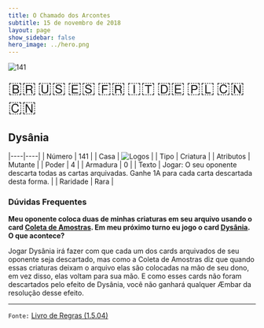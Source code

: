 ```yaml
---
title: O Chamado dos Arcontes
subtitle: 15 de novembro de 2018
layout: page
show_sidebar: false
hero_image: ../hero.png
---
```


![141](https://mastervault-storage-prod.s3.amazonaws.com/media/card_front/pt/341_141_MMQJWC7Q6V3_pt.png)

<span title="Português" style="font-size: 32px;cursor: pointer;" onclick="javascript:document.querySelector('img[alt=\'141\']').src=document.querySelector('img[alt=\'141\']').src.replace(/card_front\/[^/]+/, 'card_front/pt').replace(/_[^/.0-9]+\.png/, '_pt.png')">🇧🇷</span>
<span title="English" style="font-size: 32px;cursor: pointer;" onclick="javascript:document.querySelector('img[alt=\'141\']').src=document.querySelector('img[alt=\'141\']').src.replace(/card_front\/[^/]+/, 'card_front/en').replace(/_[^/.0-9]+\.png/, '_en.png')">🇺🇸</span>
<span title="Español" style="font-size: 32px;cursor: pointer;" onclick="javascript:document.querySelector('img[alt=\'141\']').src=document.querySelector('img[alt=\'141\']').src.replace(/card_front\/[^/]+/, 'card_front/es').replace(/_[^/.0-9]+\.png/, '_es.png')">🇪🇸</span>
<span title="Français" style="font-size: 32px;cursor: pointer;" onclick="javascript:document.querySelector('img[alt=\'141\']').src=document.querySelector('img[alt=\'141\']').src.replace(/card_front\/[^/]+/, 'card_front/fr').replace(/_[^/.0-9]+\.png/, '_fr.png')">🇫🇷</span>
<span title="Italiano" style="font-size: 32px;cursor: pointer;" onclick="javascript:document.querySelector('img[alt=\'141\']').src=document.querySelector('img[alt=\'141\']').src.replace(/card_front\/[^/]+/, 'card_front/it').replace(/_[^/.0-9]+\.png/, '_it.png')">🇮🇹</span>
<span title="Deutsche" style="font-size: 32px;cursor: pointer;" onclick="javascript:document.querySelector('img[alt=\'141\']').src=document.querySelector('img[alt=\'141\']').src.replace(/card_front\/[^/]+/, 'card_front/de').replace(/_[^/.0-9]+\.png/, '_de.png')">🇩🇪</span>
<span title="Polskie" style="font-size: 32px;cursor: pointer;" onclick="javascript:document.querySelector('img[alt=\'141\']').src=document.querySelector('img[alt=\'141\']').src.replace(/card_front\/[^/]+/, 'card_front/pl').replace(/_[^/.0-9]+\.png/, '_pl.png')">🇵🇱</span>
<span title="简体中文" style="font-size: 32px;cursor: pointer;" onclick="javascript:document.querySelector('img[alt=\'141\']').src=document.querySelector('img[alt=\'141\']').src.replace(/card_front\/[^/]+/, 'card_front/zh-hans').replace(/_[^/.0-9]+\.png/, '_zh-hans.png')">🇨🇳</span>
<span title="繁體中文" style="font-size: 32px;cursor: pointer;" onclick="javascript:document.querySelector('img[alt=\'141\']').src=document.querySelector('img[alt=\'141\']').src.replace(/card_front\/[^/]+/, 'card_front/zh-hant').replace(/_[^/.0-9]+\.png/, '_zh-hant.png')">🇨🇳</span>

## Dysânia

|----|----|
| Número | 141 |
| Casa | ![Logos](https://archonarcana.com/images/thumb/c/ce/Logos.png/22px-Logos.png "Logos") |
| Tipo | Criatura |
| Atributos | Mutante |
| Poder | 4 |
| Armadura | 0 |
| Texto | Jogar: O seu oponente descarta todas as cartas arquivadas. Ganhe 1A para cada carta descartada desta forma. |
| Raridade | Rara |

### Dúvidas Frequentes

**Meu oponente coloca duas de minhas criaturas em seu arquivo
usando o card [Coleta de Amostras](/cota/175). Em meu próximo
turno eu jogo o card [Dysânia](/cota/141). O que acontece?**

Jogar Dysânia irá fazer com que cada um dos cards arquivados de seu
oponente seja descartado, mas como a Coleta de Amostras diz que
quando essas criaturas deixam o arquivo elas são colocadas na mão
de seu dono, em vez disso, elas voltam para sua mão. E como esses
cards não foram descartados pelo efeito de Dysânia, você não ganhará
qualquer Æmbar da resolução desse efeito.

<hr/>

`Fonte:` [Livro de Regras (1.5.04)](https://drive.google.com/open?id=14pM1J8ZR_4hZbGFZt-ArQdAGsHCPEQdE)

